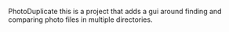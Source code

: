 PhotoDuplicate
this is a project that adds a gui around finding and comparing photo files in multiple directories.

